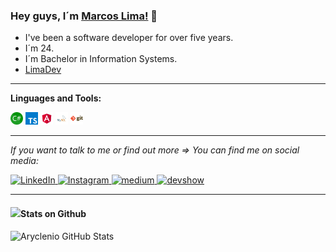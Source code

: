 ### Hey guys, I´m [Marcos Lima!](https://marcoslima.gear.host/) 👋


* I've been a software developer for over five years.
* I´m 24. 
* I´m Bachelor in Information Systems.
* [LimaDev](http://limadeev.com.br)
----

**Linguages and Tools:**  

<code><img height="20" src="https://raw.githubusercontent.com/github/explore/80688e429a7d4ef2fca1e82350fe8e3517d3494d/topics/csharp/csharp.png"></code>
<code><img height="20" src="https://raw.githubusercontent.com/github/explore/80688e429a7d4ef2fca1e82350fe8e3517d3494d/topics/typescript/typescript.png"></code>
<code><img height="20" src="https://raw.githubusercontent.com/github/explore/80688e429a7d4ef2fca1e82350fe8e3517d3494d/topics/angular/angular.png"></code>
<code><img height="20" src="https://raw.githubusercontent.com/github/explore/80688e429a7d4ef2fca1e82350fe8e3517d3494d/topics/mysql/mysql.png"></code>
<code><img height="20" src="https://raw.githubusercontent.com/github/explore/80688e429a7d4ef2fca1e82350fe8e3517d3494d/topics/git/git.png"></code>

----

<div align="start">

<i>If you want to talk to me or find out more => You can find me on social media:</i><br>

<a href="https://www.linkedin.com/in/marcos-lima-de-fatima/" target="_blank">
	<img src="https://img.shields.io/badge/LinkedIn-%230077B5.svg?&style=flat-square&logo=linkedin&logoColor=white" alt="LinkedIn">
</a>

<a href="https://www.instagram.com/s2lima" target="_blank">
	<img src="https://img.shields.io/badge/Instagram-%23E4405F.svg?&style=flat-square&logo=instagram&logoColor=white" alt="Instagram">
</a>


<a href="https://medium.com/@marcoslimadefatima" target="_blank">
	<img src="https://img.shields.io/badge/medium-black?&style=flat-square&logo=medium&logoColor=white" alt="medium">
</a>

<a href="https://api.whatsapp.com/send?phone=94991285912" target="_blank">
	<img src="https://img.shields.io/badge/whatsapp-black?&style=flat-square&logo=whatsapp&logoColor=white" alt="devshow">
</a>

</div>

----

#### <img src="https://media.giphy.com/media/VgCDAzcKvsR6OM0uWg/giphy.gif" width="50">Stats on Github 
   
![Aryclenio GitHub Stats](https://github-readme-stats.vercel.app/api?username=Llimaa&show_icons=true)
